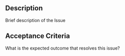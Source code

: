 ## Description
Brief description of the Issue

## Acceptance Criteria
What is the expected outcome that resolves this issue?

